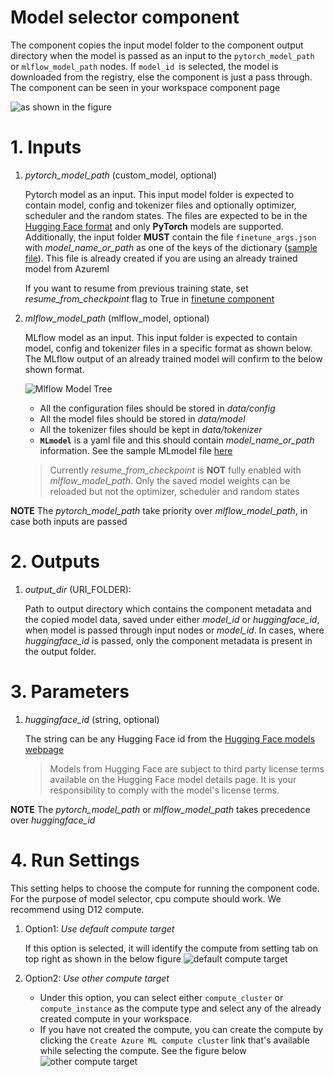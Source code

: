 # Model selector component
The component copies the input model folder to the component output directory when the model is passed as an input to the `pytorch_model_path` or `mlflow_model_path` nodes. If `model_id `is selected, the model is downloaded from the registry, else the component is just a pass through. The component can be seen in your workspace component page

![as shown in the figure](https://aka.ms/azureml-ft-docs-model-selector-component-images)


# 1. Inputs
1. _pytorch_model_path_ (custom_model, optional)

    Pytorch model as an input. This input model folder is expected to contain model, config and tokenizer files and optionally optimizer, scheduler and the random states. The files are expected to be in the [Hugging Face format](https://huggingface.co/bert-base-uncased/tree/main) and only **PyTorch** models are supported. Additionally, the input folder **MUST** contain the file `finetune_args.json` with *model_name_or_path* as one of the keys of the dictionary ([sample file](https://aka.ms/sample-finetune-args)). This file is already created if you are using an already trained model from Azureml

    If you want to resume from previous training state, set *resume_from_checkpoint* flag to True in [finetune component](../../finetune/text_classification/README.md/#36-continual-finetuning)

2. _mlflow_model_path_ (mlflow_model, optional)

    MLflow model as an input. This input folder is expected to contain model, config and tokenizer files in a specific format as shown below. The MLflow output of an already trained model will confirm to the below shown format.

    ![Mlflow Model Tree](https://aka.ms/azureml-ft-docs-mlflow-model-tree)

    - All the configuration files should be stored in _data/config_
    - All the model files should be stored in _data/model_
    - All the tokenizer files should be kept in _data/tokenizer_
    - **`MLmodel`** is a yaml file and this should contain _model_name_or_path_ information. See the sample MLmodel file [here](https://aka.ms/azureml-ft-docs-sample-mlmodel-file)

    > Currently _resume_from_checkpoint_ is **NOT** fully enabled with _mlflow_model_path_. Only the saved model weights can be reloaded but not the optimizer, scheduler and random states

**NOTE** The _pytorch_model_path_ take priority over _mlflow_model_path_, in case both inputs are passed


# 2. Outputs
1. _output_dir_ (URI_FOLDER):

    Path to output directory which contains the component metadata and the copied model data, saved under either _model_id_ or _huggingface_id_, when model is passed through input nodes or _model_id_. In cases, where _huggingface_id_ is passed, only the component metadata is present in the output folder.


# 3. Parameters
1. _huggingface_id_ (string, optional)

    The string can be any Hugging Face id from the [Hugging Face models webpage](https://huggingface.co/models)
    
    > Models from Hugging Face are subject to third party license terms available on the Hugging Face model details page. It is your responsibility to comply with the model's license terms.

**NOTE** The _pytorch_model_path_ or _mlflow_model_path_ takes precedence over _huggingface_id_

# 4. Run Settings

This setting helps to choose the compute for running the component code. For the purpose of model selector, cpu compute should work. We recommend using D12 compute.

1. Option1: *Use default compute target*

    If this option is selected, it will identify the compute from setting tab on top right as shown in the below figure
    ![default compute target](https://aka.ms/azureml-ft-docs-default-compute-settings)

2. Option2: *Use other compute target*

    - Under this option, you can select either `compute_cluster` or `compute_instance` as the compute type and select any of the already created compute in your workspace.
    - If you have not created the compute, you can create the compute by clicking the `Create Azure ML compute cluster` link that's available while selecting the compute. See the figure below
    ![other compute target](https://aka.ms/azureml-ft-docs-create-compute-target)
